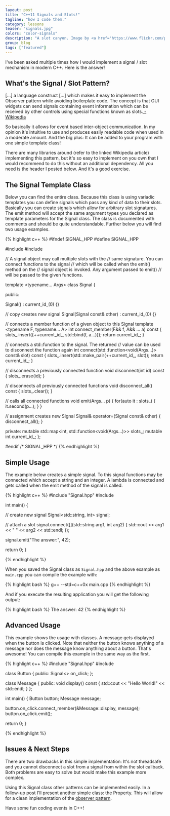 ```yaml
---
layout: post
title: "C++11 Signals and Slots!"
tagline: "how I code them."
category: lessons
teaser: "signals.jpg"
colors: "color-signals"
description: "A slot canyon. Image by <a href='https://www.flickr.com/photos/photophilde/5000685616/'>photophilde</a>."
group: blog
tags: ["featured"]
---
```


I've been asked multiple times how I would implement a signal / slot mechanism in modern C++. Here is the answer!

<!--more-->

## What's the Signal / Slot Pattern?

<div class="well"> [...] a language construct [...] which makes it easy to implement the Observer pattern while avoiding boilerplate code. The concept is that GUI widgets can send signals containing event information which can be received by other controls using special functions known as slots.<a href="https://en.wikipedia.org/wiki/Signals_and_slots"> - Wikipedia</a></div>

So basically it allows for event based inter-object communication. In my opinion it's intuitive to use and produces easily readable code when used in a moderate amount. And the big plus: It can be added to your program with one simple template class!

There are many libraries around (refer to the linked Wikipedia article) implementing this pattern, but it's so easy to implement on you own that I would recommend to do this without an additional dependency. All you need is the header I posted below. And it's a good exercise.

## The Signal Template Class

Below you can find the entire class. Because this class is using variadic templates you can define signals which pass any kind of data to their slots. Basically you can create signals which allow for arbitrary slot signatures. The emit method will accept the same argument types you declared as template parameters for the Signal class. The class is documented with comments and should be quite understandable. Further below you will find two usage examples.

{% highlight c++ %}
#ifndef SIGNAL_HPP
#define SIGNAL_HPP

#include <functional>
#include <map>

// A signal object may call multiple slots with the
// same signature. You can connect functions to the signal
// which will be called when the emit() method on the
// signal object is invoked. Any argument passed to emit()
// will be passed to the given functions.

template <typename... Args>
class Signal {

 public:

  Signal() : current_id_(0) {}

  // copy creates new signal
  Signal(Signal const& other) : current_id_(0) {}

  // connects a member function of a given object to this Signal
  template <typename F, typename... A>
  int connect_member(F&& f, A&& ... a) const {
    slots_.insert({++current_id_, std::bind(f, a...)});
    return current_id_;
  }

  // connects a std::function to the signal. The returned
  // value can be used to disconnect the function again
  int connect(std::function<void(Args...)> const& slot) const {
    slots_.insert(std::make_pair(++current_id_, slot));
    return current_id_;
  }

  // disconnects a previously connected function
  void disconnect(int id) const {
    slots_.erase(id);
  }

  // disconnects all previously connected functions
  void disconnect_all() const {
    slots_.clear();
  }

  // calls all connected functions
  void emit(Args... p) {
    for(auto it : slots_) {
      it.second(p...);
    }
  }

  // assignment creates new Signal
  Signal& operator=(Signal const& other) {
    disconnect_all();
  }

 private:
  mutable std::map<int, std::function<void(Args...)>> slots_;
  mutable int current_id_;
};

#endif /* SIGNAL_HPP */
{% endhighlight %}

## Simple Usage

The example below creates a simple signal. To this signal functions may be connected which accept a string and an integer. A lambda is connected and gets called when the emit method of the signal is called.

{% highlight c++ %}
#include "Signal.hpp"
#include <iostream>

int main() {

  // create new signal
  Signal<std::string, int> signal;

  // attach a slot
  signal.connect([](std::string arg1, int arg2) {
      std::cout << arg1 << " " << arg2 << std::endl;
  });

  signal.emit("The answer:", 42);

  return 0;
}

{% endhighlight %}

When you saved the Signal class as `Signal.hpp` and the above example as `main.cpp` you can compile the example with:

{% highlight bash %}
g++ --std=c++0x main.cpp
{% endhighlight %}

And if you execute the resulting application you will get the following output:

{% highlight bash %}
The answer: 42
{% endhighlight %}


## Advanced Usage

This example shows the usage with classes. A message gets displayed when the button is clicked. Note that neither the button knows anything of a message nor does the message know anything about a button. That's awesome! You can compile this example in the same way as the first.

{% highlight c++ %}
#include "Signal.hpp"
#include <iostream>

class Button {
 public:
  Signal<> on_click;
};

class Message {
 public:
  void display() const {
    std::cout << "Hello World!" << std::endl;
  }
};

int main() {
  Button  button;
  Message message;

  button.on_click.connect_member(&Message::display, message);
  button.on_click.emit();

  return 0;
}

{% endhighlight %}


## Issues & Next Steps

There are two drawbacks in this simple implementation: It's not threadsafe and you cannot disconnect a slot from a signal from within the slot callback. Both problems are easy to solve but would make this example more complex.

Using this Signal class other patterns can be implemented easily. In a follow-up post I'll present another simple class: the Property. This will allow for a clean implementation of the [observer pattern](https://en.wikipedia.org/wiki/Observer_pattern).

Have some fun coding events in C++!
